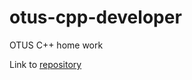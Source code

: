 # otus-cpp-developer
OTUS C++ home work

Link to [repository](https://github.com/Dmitry740/otus-cpp-developer.git)